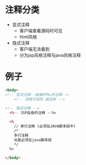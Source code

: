 # 注释分类
* 显式注释
  * 客户端查看源码时可见
  * html风格
* 隐式注释
  * 客户端无法看到
  * 分为jsp风格注释与java风格注释
# 例子
```html
<body>
<!-- 显式注释 :继承HTML的注释-->
	<!-- 没啥可说的 就这样 -->
	
<!-- 隐式注释 -->
  <%-- JSP自身的注释 --%>

  <%
    // 单行注释 (必须在JAVA脚本段中)
    /*
    多行注释
    也是必须在java脚本段
    */
  %>

</body>
```









